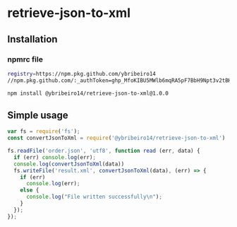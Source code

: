 # retrieve-json-to-xml

## Installation

### npmrc file
```bash
registry=https://npm.pkg.github.com/ybribeiro14
//npm.pkg.github.com/:_authToken=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
```

```bash
npm install @ybribeiro14/retrieve-json-to-xml@1.0.0
```

## Simple usage

```js
var fs = require('fs');
const convertJsonToXml = require('@ybribeiro14/retrieve-json-to-xml')

fs.readFile('order.json', 'utf8', function read (err, data) {
  if (err) console.log(err);
  console.log(convertJsonToXml(data))
  fs.writeFile('result.xml', convertJsonToXml(data), (err) => {
    if (err)
      console.log(err);
    else {
      console.log("File written successfully\n");
    }
  });
});
```
